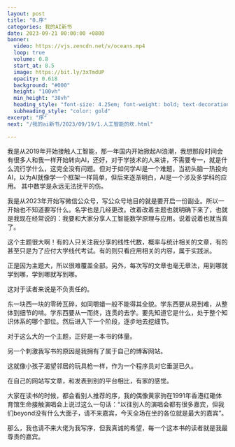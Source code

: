 ```yaml
---
layout: post
title: "0.序"
categories: 我的AI新书
date: 2023-09-21 00:00:00 +0800
banner:
  video: https://vjs.zencdn.net/v/oceans.mp4
  loop: true
  volume: 0.8
  start_at: 8.5
  image: https://bit.ly/3xTmdUP
  opacity: 0.618
  background: "#000"
  height: "100vh"
  min_height: "38vh"
  heading_style: "font-size: 4.25em; font-weight: bold; text-decoration: underline"
  subheading_style: "color: gold"
excerpt: "序"
next: "/我的ai新书/2023/09/19/1.人工智能的坎.html"

---
```




我是从2019年开始接触人工智能，那一年国内开始掀起AI浪潮，我想那段时间会有很多人和我一样开始转向AI，还好，对于学技术的人来讲，不需要专一，就是什么流行学什么，这完全没有问题。但对于如何学AI是一个难题，当初头脑一热投向AI，以为AI就像学一个框架一样简单，但后来逐渐明白，AI是一个涉及多学科的应用。
其中数学是永远无法抚平的伤。

我是从2023年开始写微信公众号，写公众号地目的就是要开启一份副业。所以一开始也不知道要写什么。名字也是几经更改。改着改着主题也就明确下来了，也就是我现在经常说的：我要和大家分享人工智能数学原理与应用。说着说着也就当真了。

这个主题很大啊！有的人只关注我分享的线性代数，概率与统计相关的文章，有的甚至只是为了应付大学线代考试。有的则只看应用相关的内容，属于实践派。

正是因为主题大，所以很难覆盖全部。另外，每次写的文章也毫无章法，用到哪就学到哪，学到哪就写到哪。

这对于读者来说是不负责任的。

东一块西一块的零砖瓦碎，如同嚼蜡一般不能得其全貌。学东西要从易到难，从整体到细节的啃。学东西要从一而终，连贯的去学。要先知道它是什么，处于整个知识体系的哪个部位。然后进入下一个阶段，逐步地去挖细节。

对于这么大的一个主题，正好是一本书的体量。

另一个刺激我写书的原因是我拥有了属于自己的博客网站。

这就像小孩子渴望邻居的玩具枪一样，作为一个程序员对它垂涎已久。

在自己的网站写文章，和发表到别的平台相比，有家的感觉。

大家在读书的时候，都会看别人推荐的序，我的偶像黄家驹在1991年香港红磡体育馆生命接触演唱会上说过这么一句话：“以往别人的演唱会都有很多嘉宾，但我们beyond没有什么大面子，请不来嘉宾，今天全场在坐的各位就是最大的嘉宾”。


那么，我也请不来大佬为我写序，但我真诚的希望，每一个这本书的读者就是我最尊贵的嘉宾。


